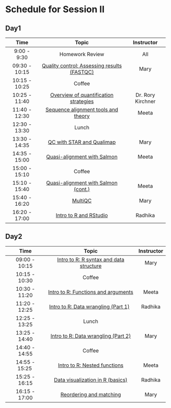 # Schedule for Session II

## Day1

| Time |  Topic  | Instructor |
|:-----------:|:----------:|:--------:|
| 9:00 - 9:30 | Homework Review | All |
| 09:30 - 10:15 | [Quality control: Assessing results (FASTQC)](https://hbctraining.github.io/Intro-to-rnaseq-hpc-salmon/lessons/qc_fastqc_assessment.html) | Mary |
| 10:15 - 10:25 | Coffee |  |
| 10:25 - 11:40 | [Overview of quantification strategies]() | Dr. Rory Kirchner |
| 11:40 - 12:30 | [Sequence alignment tools and theory]() | Meeta |
| 12:30 - 13:30 | Lunch |  |
| 13:30 - 14:35 | [QC with STAR and Qualimap](https://hbctraining.github.io/Intro-to-rnaseq-hpc-salmon/lessons/03_QC_STAR_and_Qualimap_run.html) | Mary |
| 14:35 - 15:00 | [Quasi-alignment with Salmon](https://hbctraining.github.io/Intro-to-rnaseq-hpc-salmon/lessons/04_quasi_alignment_salmon.html) | Meeta |
| 15:00 - 15:10 | Coffee |  |
| 15:10 - 15:40 | [Quasi-alignment with Salmon (cont.)](https://hbctraining.github.io/Intro-to-rnaseq-hpc-salmon/lessons/04_quasi_alignment_salmon.html) | Meeta |
| 15:40 - 16:20 | [MultiQC](https://hbctraining.github.io/Intro-to-rnaseq-hpc-salmon/lessons/05_multiQC.html) | Mary |
| 16:20 - 17:00 | [Intro to R and RStudio](https://hbctraining.github.io/Intro-to-R/lessons/01_introR-R-and-RStudio.html) | Radhika |


## Day2

| Time |  Topic  | Instructor |
|:-----------:|:----------:|:--------:|
| 09:00 - 10:15 | [Intro to R: R syntax and data structure](https://hbctraining.github.io/Intro-to-R/lessons/02_introR-syntax-and-data-structures.html) | Mary |
| 10:15 - 10:30 | Coffee |  |
| 10:30 - 11:20 | [Intro to R: Functions and arguments](https://hbctraining.github.io/Intro-to-R/lessons/03_introR-functions-and-arguments.html) | Meeta |
| 11:20 - 12:25 | [Intro to R: Data wrangling (Part 1)](https://hbctraining.github.io/Intro-to-R/lessons/04_introR-data-wrangling.html)   | Radhika |
| 12:25 - 13:25 | Lunch |  |
| 13:25 - 14:40 | [Intro to R: Data wrangling (Part 2)](https://hbctraining.github.io/Intro-to-R/lessons/05_introR-data-wrangling2.html) | Mary |
| 14:40 - 14:55 | Coffee |  |
| 14:55 - 15:25 | [Intro to R: Nested functions]() | Meeta |
| 15:25 - 16:15 | [Data visualization in R (basics)]() | Radhika |
| 16:15 - 17:00 | [Reordering and matching]() | Mary |

